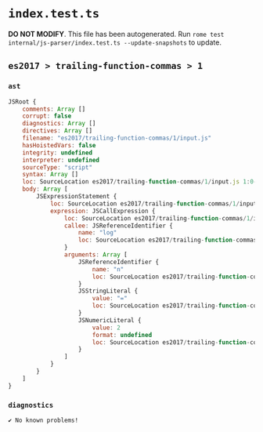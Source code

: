 # `index.test.ts`

**DO NOT MODIFY**. This file has been autogenerated. Run `rome test internal/js-parser/index.test.ts --update-snapshots` to update.

## `es2017 > trailing-function-commas > 1`

### `ast`

```javascript
JSRoot {
	comments: Array []
	corrupt: false
	diagnostics: Array []
	directives: Array []
	filename: "es2017/trailing-function-commas/1/input.js"
	hasHoistedVars: false
	integrity: undefined
	interpreter: undefined
	sourceType: "script"
	syntax: Array []
	loc: SourceLocation es2017/trailing-function-commas/1/input.js 1:0-1:16
	body: Array [
		JSExpressionStatement {
			loc: SourceLocation es2017/trailing-function-commas/1/input.js 1:0-1:16
			expression: JSCallExpression {
				loc: SourceLocation es2017/trailing-function-commas/1/input.js 1:0-1:15
				callee: JSReferenceIdentifier {
					name: "log"
					loc: SourceLocation es2017/trailing-function-commas/1/input.js 1:0-1:3 (log)
				}
				arguments: Array [
					JSReferenceIdentifier {
						name: "n"
						loc: SourceLocation es2017/trailing-function-commas/1/input.js 1:4-1:5 (n)
					}
					JSStringLiteral {
						value: "="
						loc: SourceLocation es2017/trailing-function-commas/1/input.js 1:7-1:10
					}
					JSNumericLiteral {
						value: 2
						format: undefined
						loc: SourceLocation es2017/trailing-function-commas/1/input.js 1:12-1:13
					}
				]
			}
		}
	]
}
```

### `diagnostics`

```
✔ No known problems!

```
